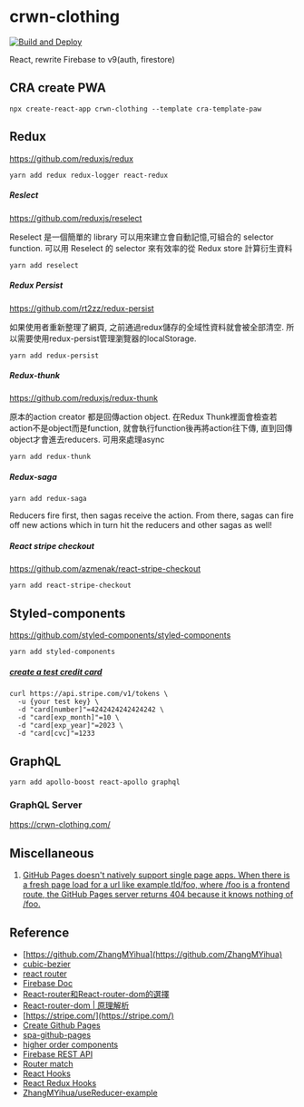 # crwn-clothing
[![Build and Deploy](https://github.com/kimi0230/crwn-clothing/actions/workflows/deploy-to-gh-pages.yml/badge.svg)](https://github.com/kimi0230/crwn-clothing/actions/workflows/deploy-to-gh-pages.yml)

React, rewrite Firebase to v9(auth, firestore)


## CRA create PWA
```shell
npx create-react-app crwn-clothing --template cra-template-paw
```

## Redux
https://github.com/reduxjs/redux
```shell
yarn add redux redux-logger react-redux
```

##### Reslect
https://github.com/reduxjs/reselect

Reselect 是一個簡單的 library 可以用來建立會自動記憶,可組合的 selector function.
可以用 Reselect 的 selector 來有效率的從 Redux store 計算衍生資料
```shell
yarn add reselect
```

##### Redux Persist
https://github.com/rt2zz/redux-persist

如果使用者重新整理了網頁,
之前通過redux儲存的全域性資料就會被全部清空.
所以需要使用redux-persist管理瀏覽器的localStorage.
```shell
yarn add redux-persist
```

##### Redux-thunk
https://github.com/reduxjs/redux-thunk

原本的action creator 都是回傳action object.
在Redux Thunk裡面會檢查若action不是object而是function,
就會執行function後再將action往下傳,
直到回傳object才會進去reducers.
可用來處理async
```shell
yarn add redux-thunk
```

##### Redux-saga
```shell
yarn add redux-saga
```

Reducers fire first, then sagas receive the action. From there, sagas can fire off new actions which in turn hit the reducers and other sagas as well!
##### React stripe checkout
https://github.com/azmenak/react-stripe-checkout
```shell
yarn add react-stripe-checkout
```
## Styled-components
https://github.com/styled-components/styled-components
```shell
yarn add styled-components
```


##### [create a test credit card](https://stripe.com/docs/api/tokens/create_card)
```shell
curl https://api.stripe.com/v1/tokens \
  -u {your test key} \
  -d "card[number]"=4242424242424242 \
  -d "card[exp_month]"=10 \
  -d "card[exp_year]"=2023 \
  -d "card[cvc]"=1233
```
## GraphQL
```
yarn add apollo-boost react-apollo graphql
```

### GraphQL Server
https://crwn-clothing.com/

## Miscellaneous
1. [GitHub Pages doesn't natively support single page apps. When there is a fresh page load for a url like example.tld/foo, where /foo is a frontend route, the GitHub Pages server returns 404 because it knows nothing of /foo.](https://github.com/rafgraph/spa-github-pages)

## Reference
* [https://github.com/ZhangMYihua](https://github.com/ZhangMYihua)
* [cubic-bezier](https://developer.mozilla.org/en-US/docs/Web/CSS/easing-function)
* [react router](https://reactrouter.com/web/guides/quick-start)
* [Firebase Doc](https://firebase.google.com/docs/web/setup?hl=en)
* [React-router和React-router-dom的選擇](https://www.ucamc.com/articles/278-%E7%B0%A1%E5%96%AE%E4%BB%8B%E7%B4%B9%E4%BA%86%E8%A7%A3react-router-4%E6%95%99%E5%AD%B8)
* [React-router-dom | 原理解析](https://medium.com/%E6%89%8B%E5%AF%AB%E7%AD%86%E8%A8%98/a-little-bit-of-react-router-dom-e5b809fcb127)
* [https://stripe.com/](https://stripe.com/)
* [Create Github Pages](https://ithelp.ithome.com.tw/articles/10228423)
* [spa-github-pages](https://github.com/rafgraph/spa-github-pages)
* [higher order components](https://github.com/ZhangMYihua/higher-order-components-explained)
* [Firebase REST API](https://firebase.google.com/docs/firestore/use-rest-api#making_rest_calls)
* [Router match](https://ithelp.ithome.com.tw/articles/10204451)
* [React Hooks](https://reactjs.org/docs/hooks-reference.html)
* [React Redux Hooks](https://react-redux.js.org/api/hooks)
* [ZhangMYihua/useReducer-example](https://github.com/ZhangMYihua/useReducer-example)